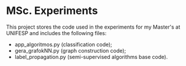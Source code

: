 # MSc. Experiments
This project stores the code used in the experiments for my Master's at UNIFESP and includes the following files:
  - app_algoritmos.py (classification code);
  - gera_grafokNN.py (graph construction code);
  - label_propagation.py (semi-supervised algorithms base code).
